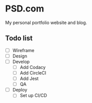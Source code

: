 # PSD.com

My personal portfolio website and blog.

## Todo list

- [ ] Wireframe
- [ ] Design
- [ ] Develop
  - [ ] Add Codacy
  - [ ] Add CircleCI
  - [ ] Add Jest
  - [ ] QA
- [ ] Deploy
  - [ ] Set up CI/CD
